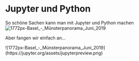 # Jupyter und Python
So schöne Sachen kann man mit Jupyter und Python machen
![1772px-Basel_-_Münsterpanorama_Juni_2019](https://jupyter.org/assets/jupyterpreview.png)  
<p>Aber fangen wir einfach an...</p>
![1772px-Basel_-_Münsterpanorama_Juni_2019](https://jupyter.org/assets/jupyterpreview.png)

